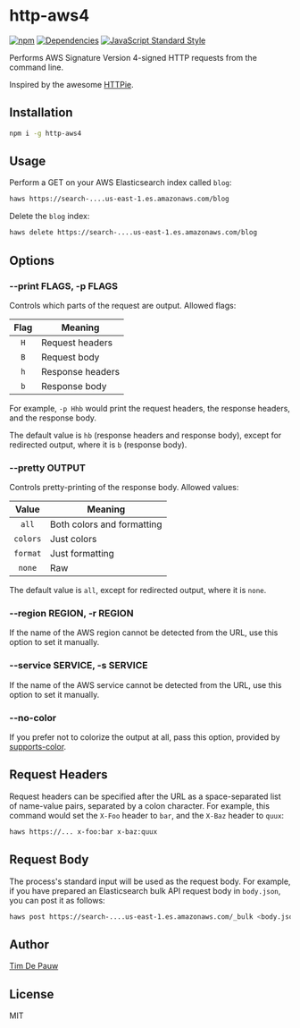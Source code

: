 # http-aws4

[![npm](https://img.shields.io/npm/v/http-aws4.svg)](https://www.npmjs.com/package/http-aws4) [![Dependencies](https://img.shields.io/david/timdp/http-aws4.svg)](https://david-dm.org/timdp/http-aws4) [![JavaScript Standard Style](https://img.shields.io/badge/code%20style-standard-brightgreen.svg)](http://standardjs.com/)

Performs AWS Signature Version 4-signed HTTP requests from the command line.

Inspired by the awesome [HTTPie](https://httpie.org/).

## Installation

```bash
npm i -g http-aws4
```

## Usage

Perform a GET on your AWS Elasticsearch index called `blog`:

```bash
haws https://search-....us-east-1.es.amazonaws.com/blog
```

Delete the `blog` index:

```bash
haws delete https://search-....us-east-1.es.amazonaws.com/blog
```

## Options

### --print FLAGS, -p FLAGS

Controls which parts of the request are output. Allowed flags:

| Flag | Meaning          |
|:----:|------------------|
| `H`  | Request headers  |
| `B`  | Request body     |
| `h`  | Response headers |
| `b`  | Response body    |

For example, `-p Hhb` would print the request headers, the response headers, and
the response body.

The default value is `hb` (response headers and response body), except for
redirected output, where it is `b` (response body).

### --pretty OUTPUT

Controls pretty-printing of the response body. Allowed values:

| Value    | Meaning                    |
|:--------:|----------------------------|
| `all`    | Both colors and formatting |
| `colors` | Just colors                |
| `format` | Just formatting            |
| `none`   | Raw                        |

The default value is `all`, except for redirected output, where it is `none`.

### --region REGION, -r REGION

If the name of the AWS region cannot be detected from the URL, use this option
to set it manually.

### --service SERVICE, -s SERVICE

If the name of the AWS service cannot be detected from the URL, use this option
to set it manually.

### --no-color

If you prefer not to colorize the output at all, pass this option, provided by
[supports-color](https://www.npmjs.com/package/supports-color).

## Request Headers

Request headers can be specified after the URL as a space-separated list of
name-value pairs, separated by a colon character. For example, this command
would set the `X-Foo` header to `bar`, and the `X-Baz` header to `quux`:

```bash
haws https://... x-foo:bar x-baz:quux
```

## Request Body

The process's standard input will be used as the request body. For example, if
you have prepared an Elasticsearch bulk API request body in `body.json`, you
can post it as follows:

```bash
haws post https://search-....us-east-1.es.amazonaws.com/_bulk <body.json
```

## Author

[Tim De Pauw](https://github.com/timdp)

## License

MIT
